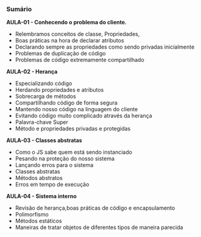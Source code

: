 ### Sumário

**AULA-01 - Conhecendo o problema do cliente.**

- Relembramos conceitos de classe, Propriedades,
- Boas práticas na hora de declarar atributos
- Declarando sempre as propriedades como sendo privadas inicialmente
- Problemas de duplicação de código
- Problemas de código extremamente compartilhado

**AULA-02 - Herança**

- Especializando código
- Herdando propriedades e atributos
- Sobrecarga de métodos
- Compartilhando código de forma segura
- Mantendo nosso código na linguagem do cliente
- Evitando código muito complicado através da herança
- Palavra-chave Super
- Método e propriedades privadas e protegidas

**AULA-03 - Classes abstratas**

- Como o JS sabe quem está sendo instanciado
- Pesando na proteção do nosso sistema
- Lançando erros para o sistema
- Classes abstratas
- Métodos abstratos
- Erros em tempo de execução

**AULA-04 - Sistema interno**

- Revisão de herança,boas práticas de código e encapsulamento
- Polimorfismo
- Métodos estáticos
- Maneiras de tratar objetos de diferentes tipos de maneira parecida